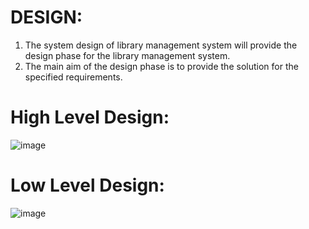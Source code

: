 # DESIGN:

1. The system design of library management system will provide the design phase for the library management system. 
2. The main aim of the design phase is to provide the solution for the specified requirements.

# High Level Design:

![image](https://user-images.githubusercontent.com/94232050/142864359-006b1a8d-8c25-461a-bf11-eaff2c80e11f.png)

# Low Level Design:

![image](https://user-images.githubusercontent.com/94232050/142865075-f5e778b9-bd88-4f07-8a4f-762bd5e97492.png)

